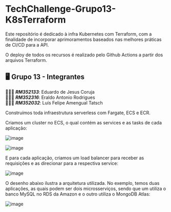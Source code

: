 # TechChallenge-Grupo13-K8sTerraform
Este repositório é dedicado à infra Kubernetes com Terraform, com a finalidade de incorporar aprimoramentos baseados nas melhores práticas de CI/CD para a API.

O deploy de todos os recursos é realizado pelo Github Actions a partir dos arquivos Terraform.

## 🖥️ Grupo 13 - Integrantes
🧑🏻‍💻 *<b>RM352133</b>*: Eduardo de Jesus Coruja </br>
🧑🏻‍💻 *<b>RM352316</b>*: Eraldo Antonio Rodrigues </br>
🧑🏻‍💻 *<b>RM352032</b>*: Luís Felipe Amengual Tatsch </br>

Construímos toda infraestrutura serverless com Fargate, ECS e ECR. 

Criamos um cluster no ECS, o qual contém as services e as tasks de cada aplicação:

![image](https://github.com/eraldoads/TechChallenge-Grupo13-K8sTerraform/assets/47857203/4c6e390d-86ee-41e5-9963-88de03449c3d)

![image](https://github.com/eraldoads/TechChallenge-Grupo13-K8sTerraform/assets/47857203/948b9470-fa00-4f28-af7a-c6182001745f)

E para cada aplicação, criamos um load balancer para receber as requisições e as direcionar para a respectiva service:

![image](https://github.com/eraldoads/TechChallenge-Grupo13-K8sTerraform/assets/47857203/fc019b94-33bf-4682-8ce6-d3d4713b6d79)

O desenho abaixo ilustra a arquitetura utilizada. No exemplo, temos duas aplicações, as quais podem ser dois microsserviços, sendo que um utiliza o banco MySQL no RDS da Amazon e o outro utiliza o MongoDB Atlas:

![image](https://github.com/eraldoads/TechChallenge-Grupo13-K8sTerraform/assets/47857203/97206cef-7e8a-459d-a2c0-5b552974d330)

















